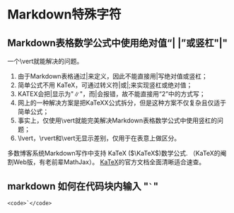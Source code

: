 # Markdown特殊字符

## Markdown表格数学公式中使用绝对值“| |”或竖杠"|"

一个\vert就能解决的问题。
1. 由于Markdown表格通过|来定义，因此不能直接用|写绝对值或竖杠；
2. 简单公式不用 KaTeX，可通过转义符\|或&#124;;来实现竖杠或绝对值；
3. KATEX会把\|显示为"∥"，而&#124;会报错，故不能直接用“2”中的方式写；
4. 网上的一种解决方案是把KaTeXX公式拆分，但是这种方案不仅复杂且仅适于简单公式；
5. 事实上，仅使用\vert就能完美解决Markdown表格数学公式中使用竖杠的问题；
6. \lvert，\rvert和\vert无显示差别，仅用于在表意上做区分。

多数博客系统Markdown写作中支持 KaTeX ($\KaTeX$)数学公式. （KaTeX的阉割Web版，有老前辈MathJax）。
[KaTeX](https://katex.org/docs/supported.html)的官方文档全面清晰适合速查。

## markdown 如何在代码块内输入 "<code>`</code>"

```
<code>`</code>
```

